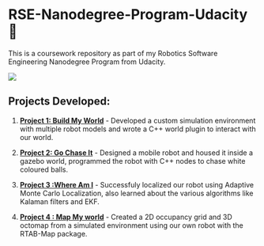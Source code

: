 # RSE-Nanodegree-Program-Udacity 🤖
This is a coursework repository as part of my Robotics Software Engineering Nanodegree Program from Udacity.

![](https://www.udacity.com/blog/wp-content/uploads/2019/01/RoboticsOpen_Twitter_1200x675.jpg.webp)

## Projects Developed: 

1. **<ins>Project 1: Build My World</ins>** - Developed a custom simulation environment with multiple robot models and wrote a C++ world plugin to interact with our world.

2. **<ins>Project 2: Go Chase It</ins>** - Designed a mobile robot and housed it inside a gazebo world, programmed the robot with C++ nodes to chase white coloured balls.

3. **<ins>Project 3 :Where Am I</ins>** -  Successfuly localized our robot using Adaptive Monte Carlo Localization, also learned about the various algorithms like Kalaman filters and EKF.

4. **<ins>Project 4 : Map My world</ins>** - Created a 2D occupancy grid and 3D octomap from a simulated environment using our own robot with the RTAB-Map package.
